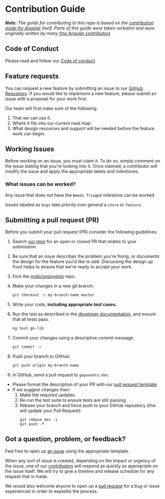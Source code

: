 # Contribution Guide
_**Note:** The guide for contributing to this repo is based on the [contribution guide for Angular](https://github.com/angular/angular/blob/master/CONTRIBUTING.md) itself. Parts of this guide were taken verbatim and were originally written by many [fine Angular contributors](https://github.com/angular/angular/blame/master/CONTRIBUTING.md)_

## Code of Conduct
Please read and follow our [Code of conduct](https://github.com/mobi/goponents/blob/master/CODE_OF_CONDUCT.md).

## Feature requests
You can request a new feature by submitting an issue to our [GitHub Repository](https://github.com/mobi/goponents/issues). If you would like to _implement_ a new feature, please submit an issue with a proposal for your work first. 

Our team will first make sure of the following: 
1. That we can use it. 
2. Where it fits into our current road map. 
3. What design resources and support will be needed before the feature work can begin. 

## Working Issues
Before working on an issue, you must claim it. To do so, simply comment on the issue stating that you're looking into it.
Once claimed, a contributor will modify the issue and apply the appropriate labels and milestones.

### What issues can be worked?

Any issue that does not have the `Needs Triaged` milestone can be worked.

Issues labeled as `bugs` take priority over general a `chore` or `feature`.

## Submitting a pull request (PR)
Before you submit your pull request (PR) consider the following guidelines:
1. Search [our repo](https://github.com/mobi/goponents/pulls?utf8=%E2%9C%93&q=is%3Apr) for an open or closed PR that relates to your submission.
2. Be sure that an issue describes the problem you're fixing, or documents the design for the feature you'd like to add. Discussing the design up front helps to ensure that we're ready to accept your work.
3. Fork the [mobi/goponents](https://github.com/mobi/goponents) repo.
4. Make your changes in a new git branch:
   ```bash
   git checkout -b my-branch-name master
   ```
5. Write your code, **including appropriate test cases.**
6. Run the test as described in the [developer documentation](https://github.com/mobi/goponents#goponents), and ensure that all tests pass.
   ```bash
   ng test go-lib
   ```

7. Commit your changes using a descriptive commit message.
   ```bash
   git commit -a
   ```
8. Push your branch to GitHub:
   ```bash
   git push origin my-branch-name
   ```
9. In GitHub, send a pull request to `goponents:dev`.
  - Please format the description of your PR with our [pull request template](https://github.com/mobi/goponents/blob/master/PULL_REQUEST_TEMPLATE)
  - If we suggest changes then:
    1. Make the required updates.
    2. Re-run the test suite to ensure tests are still passing.
    3. Rebase your branch and force push to your GitHub repository (this will update your Pull Request):
        ```
        git rebase dev -i
        git push -f
        ```

## Got a question, problem, or feedback?
Feel free to open up [an issue](https://github.com/mobi/goponents/issues/new/choose) using the appropriate template.

When any sort of issue is created, depending on the impact or urgency of the issue, one of our [contributors](https://github.com/mobi/goponents/graphs/contributors) will respond as quickly as appropriate on the issue itself. We will try to give a timeline and release schedule for any request that is made.

We would also welcome anyone to open up a [pull request]() for a bug or issue experienced in order to expedite the process.